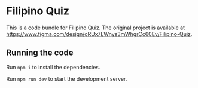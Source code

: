 
  # Filipino Quiz

  This is a code bundle for Filipino Quiz. The original project is available at https://www.figma.com/design/oRUx7LWnys3mWhgrCc60Ev/Filipino-Quiz.

  ## Running the code

  Run `npm i` to install the dependencies.

  Run `npm run dev` to start the development server.
  